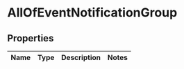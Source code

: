 # AllOfEventNotificationGroup

## Properties
Name | Type | Description | Notes
------------ | ------------- | ------------- | -------------
